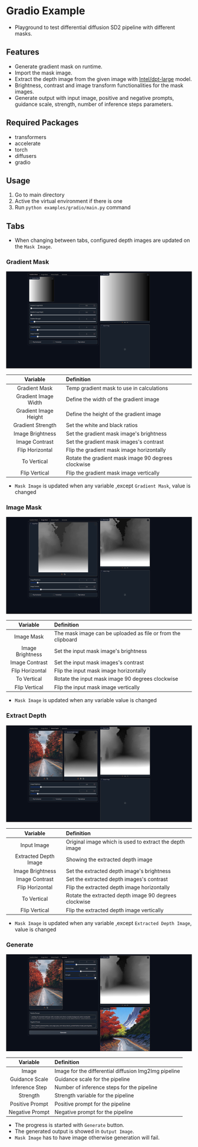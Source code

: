 # Gradio Example

- Playground to test differential diffusion SD2 pipeline with different masks.

## Features
- Generate gradient mask on runtime.
- Import the mask image.
- Extract the depth image from the given image with [Intel/dpt-large](https://huggingface.co/Intel/dpt-large) model.
- Brightness, contrast and image transform functionalities for the mask images.
- Generate output with input image, positive and negative prompts, guidance scale, strength, number of inference steps parameters.

## Required Packages
- transformers
- accelerate
- torch
- diffusers
- gradio

## Usage
1. Go to main directory
2. Active the virtual environment if there is one
3. Run ```python examples/gradio/main.py``` command

## Tabs

- When changing between tabs, configured depth images are updated on the ```Mask Image```.

### Gradient Mask

![gradient_mask_tab_ss](screenshots/gradient_mask_tab.png)

|       Variable        | Definition                                          |
| :-------------------: | :-------------------------------------------------- |
|     Gradient Mask     | Temp gradient mask to use in calculations           |
| Gradient Image Width  | Define the width of the gradient image              |
| Gradient Image Height | Define the height of the gradient image             |
|   Gradient Strength   | Set the white and black ratios                      |
|   Image Brightness    | Set the gradient mask image's brightness            |
|    Image Contrast     | Set the gradient mask images's contrast             |
|    Flip Horizontal    | Flip the gradient mask image horizontally           |
|      To Vertical      | Rotate the gradient mask image 90 degrees clockwise |
|     Flip Vertical     | Flip the gradient mask image vertically             |

- ```Mask Image``` is updated when any variable ,except ```Gradient Mask```, value is changed

### Image Mask

![image_mask_tab_ss](screenshots/image_mask_tab.png)

|     Variable     | Definition                                                   |
| :--------------: | :----------------------------------------------------------- |
|    Image Mask    | The mask image can be uploaded as file or from the clipboard |
| Image Brightness | Set the input mask image's brightness                        |
|  Image Contrast  | Set the input mask images's contrast                         |
| Flip Horizontal  | Flip the input mask image horizontally                       |
|   To Vertical    | Rotate the input mask image 90 degrees clockwise             |
|  Flip Vertical   | Flip the input mask image vertically                         |

- ```Mask Image``` is updated when any variable value is changed

### Extract Depth

![extract_depth_tab_ss](screenshots/extract_depth_tab.png)

|       Variable        | Definition                                              |
| :-------------------: | :------------------------------------------------------ |
|      Input Image      | Original image which is used to extract the depth image |
| Extracted Depth Image | Showing the extracted depth image                       |
|   Image Brightness    | Set the extracted depth image's brightness              |
|    Image Contrast     | Set the extracted depth images's contrast               |
|    Flip Horizontal    | Flip the extracted depth image horizontally             |
|      To Vertical      | Rotate the extracted depth image 90 degrees clockwise   |
|     Flip Vertical     | Flip the extracted depth image vertically               |

- ```Mask Image``` is updated when any variable ,except ```Extracted Depth Image```, value is changed

### Generate

![generate_tab_ss](screenshots/generated_tab.png)

|    Variable     | Definition                                            |
| :-------------: | :---------------------------------------------------- |
|      Image      | Image for the differential diffusion Img2Img pipeline |
| Guidance Scale  | Guidance scale for the pipeline                       |
| Inference Step  | Number of inference steps for the pipeline            |
|    Strength     | Strength variable for the pipeline                    |
| Positive Prompt | Positive prompt for the pipeline                      |
| Negative Prompt | Negative prompt for the pipeline                      |

- The progress is started with ```Generate``` button.
- The generated output is showed in ```Output Image```.
- ```Mask Image``` has to have image otherwise generation will fail.